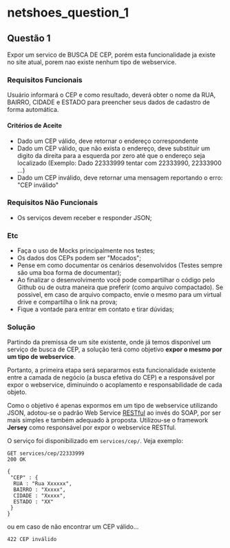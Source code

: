 # netshoes_question_1

## Questão 1

Expor um servico de BUSCA DE CEP, porém esta funcionalidade  ja existe no site atual, porem nao existe nenhum tipo de webservice.

### Requisitos Funcionais

Usuário informará o CEP e como resultado, deverá obter o nome da RUA, BAIRRO, CIDADE e ESTADO para preencher seus dados de cadastro de forma automática.

#### Critérios de Aceite

- Dado um CEP válido, deve retornar o endereço correspondente
- Dado um CEP válido, que não exista o endereço, deve substituir um digito da direita para a esquerda por zero até que o endereço seja localizado (Exemplo: Dado 22333999 tentar com 22333990, 22333900 …)
- Dado um CEP inválido, deve retornar uma mensagem reportando o erro: "CEP inválido"

### Requisitos Não Funcionais

- Os serviços devem receber e responder JSON;
 
### Etc

- Faça o uso de Mocks principalmente nos testes;
- Os dados dos CEPs podem ser "Mocados";
- Pense em como documentar os cenários desenvolvidos (Testes sempre são uma boa forma de documentar);
- Ao finalizar o desenvolvimento você pode compartilhar o código pelo Github ou de outra maneira que preferir (como arquivo compactado). Se possivel, em caso de arquivo compacto, envie o mesmo para um virtual drive e compartilha o link na prova;
- Fique a vontade para entrar em contato e tirar dúvidas;


### Solução

Partindo da premissa de um site existente, onde já temos disponível um serviço de busca de CEP, a solução terá como objetivo **expor o mesmo por um tipo de webservice**.

Portanto, a primeira etapa será separarmos esta funcionalidade existente entre a camada de negócio (a busca efetiva do CEP) e a responsável por expor o webservice, diminuindo o acoplamento e responsabilidade de cada objeto.

Como o objetivo é apenas expormos em um tipo de webservice utilizando JSON, adotou-se o padrão Web Service [RESTful](https://en.wikipedia.org/wiki/Representational_state_transfer) ao invés do SOAP, por ser mais simples e também adequado à proposta. Utilizou-se o framework **Jersey** como responsável por expor o webservice RESTful.

O serviço foi disponibilizado em `services/cep/`. Veja exemplo:

```
GET services/cep/22333999
200 OK

{
 "CEP" : {
  RUA : "Rua Xxxxxx",
  BAIRRO : "Xxxxx",
  CIDADE : "Xxxxx",
  ESTADO : "XX"
 }
}
```

ou em caso de não encontrar um CEP válido...

```
422 CEP inválido
```




